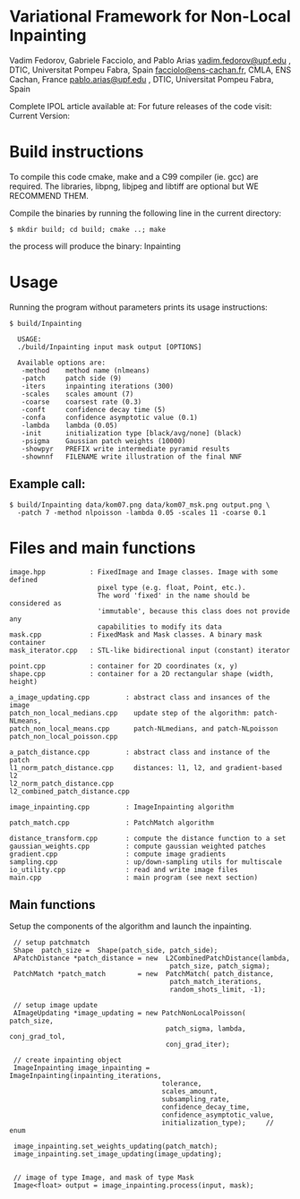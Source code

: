 Variational Framework for Non-Local Inpainting
==============================================

Vadim Fedorov, Gabriele Facciolo, and Pablo Arias
<vadim.fedorov@upf.edu> , DTIC, Universitat Pompeu Fabra, Spain
<facciolo@ens-cachan.fr>, CMLA, ENS Cachan, France
<pablo.arias@upf.edu>   , DTIC, Universitat Pompeu Fabra, Spain

Complete IPOL article available at: <FILL THIS>
For future releases of the code visit: <FILL THIS>
Current Version: <FILL THIS>


Build instructions
==================
To compile this code cmake, make and a C99 compiler (ie. gcc) are required.
The libraries, libpng, libjpeg and libtiff are optional but WE RECOMMEND THEM.

Compile the binaries by running the following line in the current directory: 

    $ mkdir build; cd build; cmake ..; make

the process will produce the binary: Inpainting



Usage
=====
Running the program without parameters prints its usage instructions:

    $ build/Inpainting

      USAGE:
      ./build/Inpainting input mask output [OPTIONS]
      
      Available options are:
       -method    method name (nlmeans)
       -patch     patch side (9)
       -iters     inpainting iterations (300)
       -scales    scales amount (7)
       -coarse    coarsest rate (0.3)
       -conft     confidence decay time (5)
       -confa     confidence asymptotic value (0.1)
       -lambda    lambda (0.05)
       -init      initialization type [black/avg/none] (black)
       -psigma    Gaussian patch weights (10000)
       -showpyr   PREFIX write intermediate pyramid results
       -shownnf   FILENAME write illustration of the final NNF


## Example call:

    $ build/Inpainting data/kom07.png data/kom07_msk.png output.png \
      -patch 7 -method nlpoisson -lambda 0.05 -scales 11 -coarse 0.1 


Files and main functions 
========================

    image.hpp           : FixedImage and Image classes. Image with some defined
                          pixel type (e.g. float, Point, etc.). 
                          The word 'fixed' in the name should be considered as 
                          'immutable', because this class does not provide any 
                          capabilities to modify its data
    mask.cpp            : FixedMask and Mask classes. A binary mask container 
    mask_iterator.cpp   : STL-like bidirectional input (constant) iterator

    point.cpp           : container for 2D coordinates (x, y)
    shape.cpp           : container for a 2D rectangular shape (width, height)

    a_image_updating.cpp         : abstract class and insances of the image 
    patch_non_local_medians.cpp    update step of the algorithm: patch-NLmeans,
    patch_non_local_means.cpp      patch-NLmedians, and patch-NLpoisson
    patch_non_local_poisson.cpp

    a_patch_distance.cpp         : abstract class and instance of the patch
    l1_norm_patch_distance.cpp     distances: l1, l2, and gradient-based l2
    l2_norm_patch_distance.cpp
    l2_combined_patch_distance.cpp

    image_inpainting.cpp         : ImageInpainting algorithm 

    patch_match.cpp              : PatchMatch algorithm

    distance_transform.cpp       : compute the distance function to a set
    gaussian_weights.cpp         : compute gaussian weighted patches
    gradient.cpp                 : compute image gradients
    sampling.cpp                 : up/down-sampling utils for multiscale
    io_utility.cpp               : read and write image files
    main.cpp                     : main program (see next section)


## Main functions

Setup the components of the algorithm and launch the inpainting.
   
   
     // setup patchmatch
     Shape  patch_size =  Shape(patch_side, patch_side);
     APatchDistance *patch_distance = new  L2CombinedPatchDistance(lambda, 
                                            patch_size, patch_sigma);
     PatchMatch *patch_match        = new  PatchMatch( patch_distance, 
                                            patch_match_iterations, 
                                            random_shots_limit, -1);
                                   
     // setup image update                                
     AImageUpdating *image_updating = new PatchNonLocalPoisson( patch_size, 
                                           patch_sigma, lambda, conj_grad_tol, 
                                           conj_grad_iter);
   
     // create inpainting object
     ImageInpainting image_inpainting = ImageInpainting(inpainting_iterations,
                                          tolerance,
                                          scales_amount,
                                          subsampling_rate,
                                          confidence_decay_time,
                                          confidence_asymptotic_value,                                       
                                          initialization_type);     // enum
   
     image_inpainting.set_weights_updating(patch_match);
     image_inpainting.set_image_updating(image_updating);


     // image of type Image, and mask of type Mask
     Image<float> output = image_inpainting.process(input, mask);

